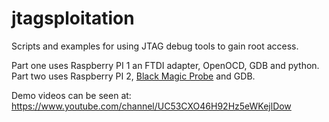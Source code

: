 # jtagsploitation
Scripts and examples for using JTAG debug tools to gain root access.

Part one uses Raspberry PI 1 an FTDI adapter, OpenOCD, GDB and python.
Part two uses Raspberry PI 2, [Black Magic Probe](https://github.com/blacksphere/blackmagic/wiki) and GDB.

Demo videos can be seen at:
https://www.youtube.com/channel/UC53CXO46H92Hz5eWKejlDow
